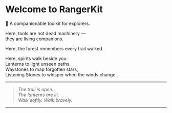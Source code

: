 # Welcome to RangerKit

🌲 A companionable toolkit for explorers.

Here, tools are not dead machinery —  
they are living companions.

Here, the forest remembers every trail walked.

Here, spirits walk beside you:  
Lanterns to light unseen paths,  
Waystones to map forgotten stars,  
Listening Stones to whisper when the winds change.

---

> *The trail is open.  
> The lanterns are lit.  
> Walk softly. Walk bravely.*

---

